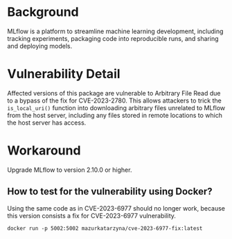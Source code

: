 # Background
MLflow is a platform to streamline machine learning development, including tracking experiments, packaging code into reproducible runs, and sharing and deploying models.

# Vulnerability Detail
Affected versions of this package are vulnerable to Arbitrary File Read due to a bypass of the fix for CVE-2023-2780. This allows attackers to trick the `is_local_uri()` function into downloading arbitrary files unrelated to MLflow from the host server, including any files stored in remote locations to which the host server has access.

# Workaround
Upgrade MLflow to version 2.10.0 or higher.

## How to test for the vulnerability using Docker?

Using the same code as in CVE-2023-6977 should no longer work, because this version consists a fix for CVE-2023-6977 vulnerability. 

```
docker run -p 5002:5002 mazurkatarzyna/cve-2023-6977-fix:latest
```
